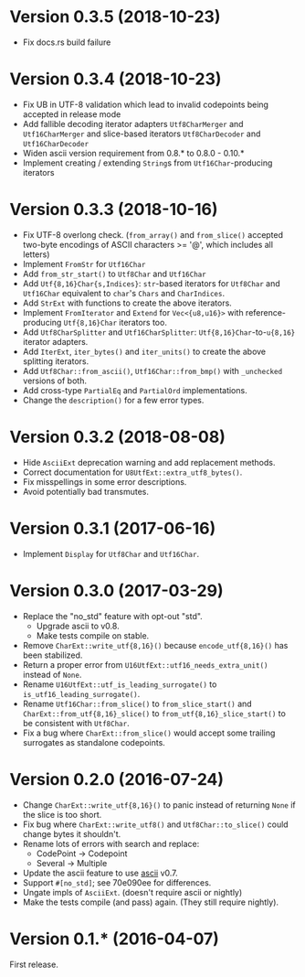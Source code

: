 Version 0.3.5 (2018-10-23)
==========================
* Fix docs.rs build failure

Version 0.3.4 (2018-10-23)
==========================
* Fix UB in UTF-8 validation which lead to invalid codepoints being accepted in release mode
* Add fallible decoding iterator adapters `Utf8CharMerger` and `Utf16CharMerger`
  and slice-based iterators `Utf8CharDecoder` and `Utf16CharDecoder`
* Widen ascii version requirement from 0.8.* to 0.8.0 - 0.10.*
* Implement creating / extending `String`s from `Utf16Char`-producing iterators

Version 0.3.3 (2018-10-16)
==========================
* Fix UTF-8 overlong check. (`from_array()` and `from_slice()` accepted two-byte encodings of ASCII characters >= '@', which includes all letters)
* Implement `FromStr` for `Utf16Char`
* Add `from_str_start()` to `Utf8Char` and `Utf16Char`
* Add `Utf{8,16}Char{s,Indices}`: `str`-based iterators for `Utf8Char` and `Utf16Char` equivalent to `char`'s `Chars` and `CharIndices`.
* Add `StrExt` with functions to create the above iterators.
* Implement `FromIterator` and `Extend` for `Vec<{u8,u16}>` with reference-producing `Utf{8,16}Char` iterators too.
* Add `Utf8CharSplitter` and `Utf16CharSplitter`: `Utf{8,16}Char`-to-`u{8,16}` iterator adapters.
* Add `IterExt`, `iter_bytes()` and `iter_units()` to create the above splitting iterators.
* Add `Utf8Char::from_ascii()`, `Utf16Char::from_bmp()` with `_unchecked` versions of both.
* Add cross-type `PartialEq` and `PartialOrd` implementations.
* Change the `description()` for a few error types.

Version 0.3.2 (2018-08-08)
==========================
* Hide `AsciiExt` deprecation warning and add replacement methods.
* Correct documentation for `U8UtfExt::extra_utf8_bytes()`.
* Fix misspellings in some error descriptions.
* Avoid potentially bad transmutes.

Version 0.3.1 (2017-06-16)
==========================
* Implement `Display` for `Utf8Char` and `Utf16Char`.

Version 0.3.0 (2017-03-29)
==========================
* Replace the "no_std" feature with opt-out "std".
  * Upgrade ascii to v0.8.
  * Make tests compile on stable.
* Remove `CharExt::write_utf{8,16}()` because `encode_utf{8,16}()` has been stabilized.
* Return a proper error from `U16UtfExt::utf16_needs_extra_unit()` instead of `None`.
* Rename `U16UtfExt::utf_is_leading_surrogate()` to `is_utf16_leading_surrogate()`.
* Rename `Utf16Char::from_slice()` to `from_slice_start()`  and `CharExt::from_utf{8,16}_slice()`
  to `from_utf{8,16}_slice_start()` to be consistent with `Utf8Char`.
* Fix a bug where `CharExt::from_slice()` would accept some trailing surrogates
  as standalone codepoints.

Version 0.2.0 (2016-07-24)
==========================
* Change `CharExt::write_utf{8,16}()` to panic instead of returning `None`
  if the slice is too short.
* Fix bug where `CharExt::write_utf8()` and `Utf8Char::to_slice()` could change bytes it shouldn't.
* Rename lots of errors with search and replace:
  * CodePoint -> Codepoint
  * Several -> Multiple
* Update the ascii feature to use [ascii](https://tomprogrammer.github.io/rust-ascii/ascii/index.html) v0.7.
* Support `#[no_std]`; see 70e090ee for differences.
* Ungate impls of `AsciiExt`. (doesn't require ascii or nightly)
* Make the tests compile (and pass) again.
  (They still require nightly).

Version 0.1.* (2016-04-07)
==========================
First release.
